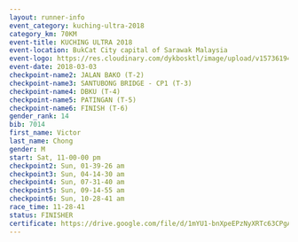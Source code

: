 ```yaml
--- 
layout: runner-info 
event_category: kuching-ultra-2018 
category_km: 70KM 
event-title: KUCHING ULTRA 2018 
event-location: BukCat City capital of Sarawak Malaysia 
event-logo: https://res.cloudinary.com/dykbosktl/image/upload/v1573619473/Logo/kuching-ultra-2018-logo_tlpvm5.png 
event-date: 2018-03-03 
checkpoint-name2: JALAN BAKO (T-2) 
checkpoint-name3: SANTUBONG BRIDGE - CP1 (T-3) 
checkpoint-name4: DBKU (T-4) 
checkpoint-name5: PATINGAN (T-5) 
checkpoint-name6: FINISH (T-6) 
gender_rank: 14
bib: 7014
first_name: Victor
last_name: Chong
gender: M
start: Sat, 11-00-00 pm
checkpoint2: Sun, 01-39-26 am
checkpoint3: Sun, 04-14-30 am
checkpoint4: Sun, 07-31-40 am
checkpoint5: Sun, 09-14-55 am
checkpoint6: Sun, 10-28-41 am
race_time: 11-28-41
status: FINISHER
certificate: https://drive.google.com/file/d/1mYU1-bnXpeEPzNyXRTc63CPgAIdQLc/view?usp=sharing","CERTIFICATE")
--- 
```

